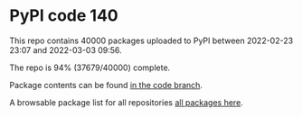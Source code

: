 # PyPI code 140

This repo contains 40000 packages uploaded to PyPI between 
2022-02-23 23:07 and 2022-03-03 09:56.

The repo is 94% (37679/40000) complete.

Package contents can be found [in the code branch](https://github.com/pypi-data/pypi-mirror-140/tree/code/packages).

A browsable package list for all repositories [all packages here](https://pypi-data.github.io/website/repositories/pypi-mirror-140).


